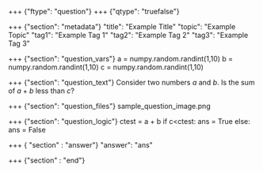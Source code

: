 +++ {"ftype": "question"}
+++ {"qtype": "truefalse"}

+++ {"section": "metadata"}
"title": "Example Title"
"topic": "Example Topic"
"tag1": "Example Tag 1"
"tag2": "Example Tag 2"
"tag3": "Example Tag 3"

+++ {"section": "question_vars"}
a = numpy.random.randint(1,10)
b = numpy.random.randint(1,10)
c = numpy.random.randint(1,10)

+++ {"section": "question_text"}
Consider two numbers $a$ and $b$.
Is the sum of $a + b$ less than $c$?

+++ {"section": "question_files"}
sample_question_image.png

+++ {"section": "question_logic"}
ctest = a + b
if c<ctest:
  ans = True
else:
  ans = False
  

+++ { "section" : "answer"}
"answer": "ans"

+++ {"section" : "end"}
